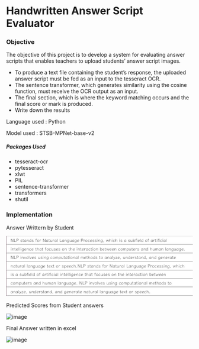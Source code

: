 <h1>Handwritten Answer Script Evaluator</h1>
<h3>Objective</h3>
The objective of this project is to develop a system for
evaluating answer scripts that enables teachers to upload
students’ answer script images.
<ul>
<li>To produce a text file containing the student’s response,
the uploaded answer script must be fed as an input to
the tesseract OCR.</li>
<li>The sentence transformer, which generates similarity
using the cosine function, must receive the OCR output
as an input.</li>
<li>The final section, which is where the keyword matching
occurs and the final score or mark is produced.</li>
<li>Write down the results</li>
</ul>
<p>Language used : Python </p>
<p>Model used : STSB-MPNet-base-v2</p>
<h5>Packages Used</h5>
<ul>
<li>tesseract-ocr</li>
<li>pytesseract</li>
<li>xlwt</li>
<li>PIL</li>
<li>sentence-transformer</li>
<li>transformers</li>
<li>shutil</li>
</ul>

<h3>Implementation</h3>
Answer Writtern by Student

![Alt text](/img/output.png "Answer written by Student")

Predicted Scores from Student answers

![image](https://github.com/bharath-1510/Course-Project-Natural-Language-Processing/assets/89100001/823f797b-8030-4493-858e-ca3e55006243)

Final Answer written in excel

![image](https://github.com/bharath-1510/Course-Project-Natural-Language-Processing/assets/89100001/7b0f4ea8-70b3-487e-b44e-07711257249b)


